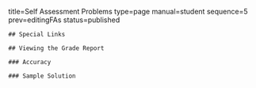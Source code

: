 title=Self Assessment Problems
type=page
manual=student
sequence=5
prev=editingFAs
status=published
~~~~~~
## Special Links

## Viewing the Grade Report

### Accuracy

### Sample Solution
